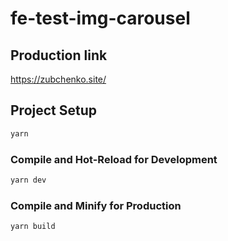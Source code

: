# fe-test-img-carousel


## Production link
https://zubchenko.site/

## Project Setup

```sh
yarn
```

### Compile and Hot-Reload for Development

```sh
yarn dev
```

### Compile and Minify for Production

```sh
yarn build
```

